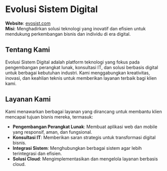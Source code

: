 # Evolusi Sistem Digital

**Website**: [evosist.com](https://evosist.com)  
**Misi**: Menghadirkan solusi teknologi yang inovatif dan efisien untuk mendukung perkembangan bisnis dan individu di era digital.

## Tentang Kami

Evolusi Sistem Digital adalah platform teknologi yang fokus pada pengembangan perangkat lunak, konsultasi IT, dan solusi berbasis digital untuk berbagai kebutuhan industri. Kami menggabungkan kreativitas, inovasi, dan keahlian teknis untuk memberikan layanan terbaik bagi klien kami.

## Layanan Kami

Kami menawarkan berbagai layanan yang dirancang untuk membantu klien mencapai tujuan bisnis mereka, termasuk:
- **Pengembangan Perangkat Lunak**: Membuat aplikasi web dan mobile yang responsif, aman, dan fungsional.
- **Konsultasi IT**: Memberikan saran strategis untuk transformasi digital bisnis.
- **Integrasi Sistem**: Menghubungkan berbagai sistem agar lebih terintegrasi dan efisien.
- **Solusi Cloud**: Mengimplementasikan dan mengelola layanan berbasis cloud.

